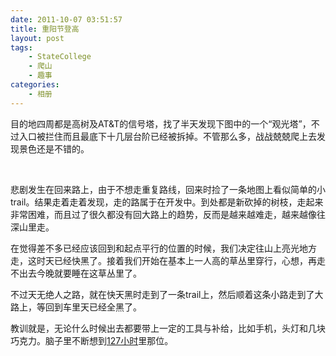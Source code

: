 ```yaml
---
date: 2011-10-07 03:51:57
title: 重阳节登高
layout: post
tags:
    - StateCollege
    - 爬山
    - 趣事
categories:
    - 相册
---
```

<!--more-->

目的地四周都是高树及AT&amp;T的信号塔，找了半天发现下图中的一个“观光塔”，不过入口被拦住而且最底下十几层台阶已经被拆掉。不管那么多，战战兢兢爬上去发现景色还是不错的。

<img src="https://lh4.googleusercontent.com/-IIGtmkIp5lY/Toz636ls0HI/AAAAAAABf9w/w1fpRTqHbx0/s640/IMG_2557.jpg" alt="" />

<img src="https://lh6.googleusercontent.com/-imOO6jybPus/Toz64A3Ru4I/AAAAAAABf90/O8jciSKa8VQ/s640/IMG_2561.jpg" alt="" />

<img src="https://lh4.googleusercontent.com/-eE1r6FdvIho/Toz64ryNaDI/AAAAAAABf-A/7QJmBPi7UNo/s640/IMG_2566.jpg" alt="" />

<img src="https://lh5.googleusercontent.com/-Rx3gIFwa9iQ/Toz65FVQ8uI/AAAAAAABf-E/_F7G7U8rXz4/s640/IMG_2567.jpg" alt="" />

<img src="https://lh3.googleusercontent.com/-NeOvsBJ80AY/Toz65RddygI/AAAAAAABf-I/J4VpvhjiZlA/s640/IMG_2569.jpg" alt="" />

<img src="https://lh4.googleusercontent.com/-oDHKebJ0uw8/Toz65YJmopI/AAAAAAABf-M/IzGlngANOXs/s640/IMG_2572.jpg" alt="" />

<img src="https://lh6.googleusercontent.com/-WkkmCjrURdw/Toz65mPHT2I/AAAAAAABf-Q/OzS6QyhyyEI/s640/IMG_2574.jpg" alt="" />

<img src="https://lh4.googleusercontent.com/-CGAdln2QB5w/Toz65zpkHoI/AAAAAAABf-U/vZKaj-N9KIQ/s640/IMG_2575.jpg" alt="" />

悲剧发生在回来路上，由于不想走重复路线，回来时捡了一条地图上看似简单的小trail。结果走着走着发现，走的路属于在开发中。到处都是新砍掉的树枝，走起来非常困难，而且过了很久都没有回大路上的趋势，反而是越来越难走，越来越像往深山里走。

在觉得差不多已经应该回到和起点平行的位置的时候，我们决定往山上亮光地方走，这时天已经快黑了。接着我们开始在基本上一人高的草丛里穿行，心想，再走不出去今晚就要睡在这草丛里了。

不过天无绝人之路，就在快天黑时走到了一条trail上，然后顺着这条小路走到了大路上，等回到车里天已经全黑了。

教训就是，无论什么时候出去都要带上一定的工具与补给，比如手机，头灯和几块巧克力。脑子里不断想到<a href="http://www.imdb.com/title/tt1542344/">127小时</a>里那位。
